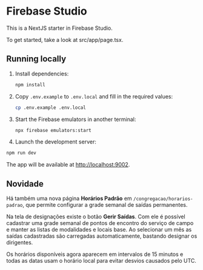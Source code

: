 # Firebase Studio

This is a NextJS starter in Firebase Studio.

To get started, take a look at src/app/page.tsx.

## Running locally

1. Install dependencies:

   ```bash
   npm install
   ```

2. Copy `.env.example` to `.env.local` and fill in the required values:

   ```bash
   cp .env.example .env.local
   ```

3. Start the Firebase emulators in another terminal:

   ```bash
   npx firebase emulators:start
   ```

4. Launch the development server:

  ```bash
  npm run dev
  ```

  The app will be available at [http://localhost:9002](http://localhost:9002/).

## Novidade

Há também uma nova página **Horários Padrão** em `/congregacao/horarios-padrao`, que permite configurar a grade semanal de saídas permanentes.

Na tela de designações existe o botão **Gerir Saídas**. Com ele é possível cadastrar
uma grade semanal de pontos de encontro do serviço de campo e manter as
listas de modalidades e locais base. Ao selecionar um mês as saídas cadastradas
são carregadas automaticamente, bastando designar os dirigentes.

Os horários disponíveis agora aparecem em intervalos de 15 minutos e todas as datas
usam o horário local para evitar desvios causados pelo UTC.
